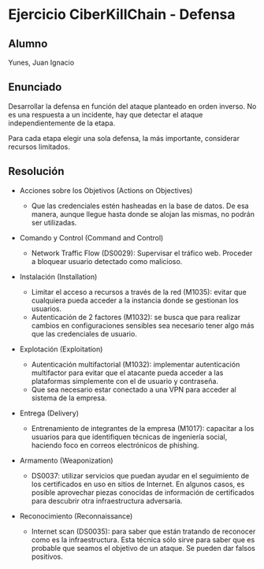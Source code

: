 # Ejercicio CiberKillChain - Defensa

## Alumno

Yunes, Juan Ignacio

## Enunciado

Desarrollar la defensa en función del ataque planteado en orden inverso. No es una respuesta a un incidente, hay que detectar el ataque independientemente de la etapa.

Para cada etapa elegir una sola defensa, la más importante, considerar recursos limitados.

## Resolución
 
* Acciones sobre los Objetivos (Actions on Objectives)

  * Que las credenciales estén hasheadas en la base de datos. De esa manera, aunque llegue hasta donde se alojan las mismas, no podrán ser utilizadas.

* Comando y Control (Command and Control)

  * Network Traffic Flow (DS0029): Supervisar el tráfico web. Proceder a bloquear usuario detectado como malicioso.

* Instalación (Installation)

  * Limitar el acceso a recursos a través de la red (M1035): evitar que cualquiera pueda acceder a la instancia donde se gestionan los usuarios.
  * Autenticación de 2 factores (M1032): se busca que para realizar cambios en configuraciones sensibles sea necesario tener algo más que las credenciales de usuario.

* Explotación (Exploitation)

  * Autenticación multifactorial (M1032): implementar autenticación multifactor para evitar que el atacante pueda acceder a las plataformas simplemente con el de usuario y contraseña.
  * Que sea necesario estar conectado a una VPN para acceder al sistema de la empresa.

* Entrega (Delivery)
    
  * Entrenamiento de integrantes de la empresa (M1017): capacitar a los usuarios para que identifiquen técnicas de ingeniería social, haciendo foco en correos electrónicos de phishing.
 
* Armamento (Weaponization)
   
   * DS0037: utilizar servicios que puedan ayudar en el seguimiento de los certificados en uso en sitios de Internet. En algunos casos, es posible aprovechar piezas conocidas de información de certificados para descubrir otra infraestructura adversaria.

* Reconocimiento (Reconnaissance)

  * Internet scan (DS0035): para saber que están tratando de reconocer como es la infraestructura. Esta técnica sólo sirve para saber que es probable que seamos el objetivo de un ataque. Se pueden dar falsos positivos.
